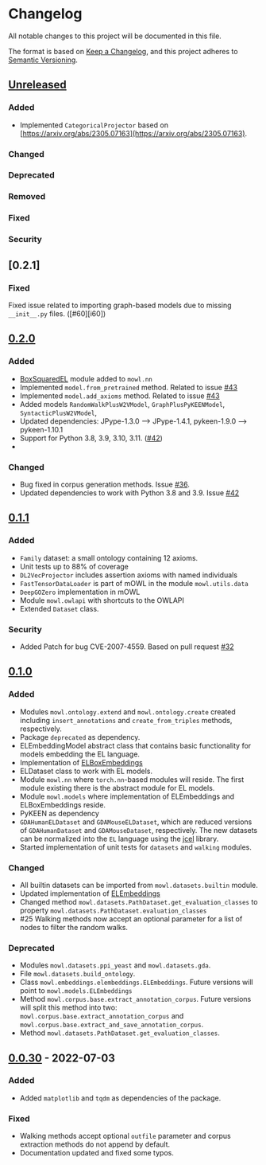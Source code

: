# Changelog

All notable changes to this project will be documented in this file.

The format is based on [Keep a Changelog](https://keepachangelog.com/en/1.0.0/),
and this project adheres to [Semantic Versioning](https://semver.org/spec/v2.0.0.html).

## [Unreleased]
### Added
- Implemented `CategoricalProjector` based on [https://arxiv.org/abs/2305.07163](https://arxiv.org/abs/2305.07163).

### Changed 
### Deprecated
### Removed
### Fixed
### Security

## [0.2.1]
### Fixed
Fixed issue related to importing graph-based models due to missing `__init__.py` files. ([#60][i60])

## [0.2.0]

### Added
- [BoxSquaredEL](https://arxiv.org/abs/2301.11118) module added to `mowl.nn`
- Implemented `model.from_pretrained` method. Related to issue [#43][i43]
- Implemented `model.add_axioms` method. Related to issue [#43][i43]
- Added models `RandomWalkPlusW2VModel`, `GraphPlusPyKEENModel`, `SyntacticPlusW2VModel`, 
- Updated dependencies: JPype-1.3.0 --> JPype-1.4.1, pykeen-1.9.0 --> pykeen-1.10.1
- Support for Python 3.8, 3.9, 3.10, 3.11. ([#42][i42])
- 
### Changed
- Bug fixed in corpus generation methods. Issue [#36][i36].
- Updated dependencies to work with Python 3.8 and 3.9. Issue [#42][i42]

## [0.1.1]

### Added
- `Family` dataset: a small ontology containing 12 axioms.
- Unit tests up to 88% of coverage
- `DL2VecProjector` includes assertion axioms with named individuals
- `FastTensorDataLoader` is part of mOWL in the module `mowl.utils.data`
- `DeepGOZero` implementation in mOWL
- Module `mowl.owlapi` with shortcuts to the OWLAPI
- Extended `Dataset` class.
### Security
- Added Patch for bug CVE-2007-4559. Based on pull request [#32][i32]

## [0.1.0]

### Added
- Modules `mowl.ontology.extend` and `mowl.ontology.create` created including `insert_annotations` and `create_from_triples` methods, respectively.
- Package `deprecated` as dependency.
- ELEmbeddingModel abstract class that contains basic functionality for models embedding the EL language.
- Implementation of [ELBoxEmbeddings](https://arxiv.org/abs/2202.14018)
- ELDataset class to work with EL models.
- Module `mowl.nn` where `torch.nn`-based modules will reside. The first module existing there is the abstract module for EL models.
- Module `mowl.models` where implementation of ELEmbeddings and ELBoxEmbeddings reside.
- PyKEEN as dependency
- `GDAHumanELDataset` and `GDAMouseELDataset`, which are reduced versions of `GDAHumanDataset` and `GDAMouseDataset`, respectively. The new datasets can be normalized into the `EL` language using the [jcel](https://julianmendez.github.io/jcel/) library.
- Started implementation of unit tests for `datasets` and `walking` modules.
### Changed
- All builtin datasets can be imported from `mowl.datasets.builtin` module.
- Updated implementation of [ELEmbeddings](https://www.ijcai.org/Proceedings/2019/845)
- Changed method `mowl.datasets.PathDataset.get_evaluation_classes` to property `mowl.datasets.PathDataset.evaluation_classes`
- #25 Walking methods now accept an optional parameter for a list of nodes to filter the random walks.

### Deprecated
- Modules `mowl.datasets.ppi_yeast` and `mowl.datasets.gda`.
- File `mowl.datasets.build_ontology`.
- Class `mowl.embeddings.elembeddings.ELEmbeddings`. Future versions will point to `mowl.models.ELEmbeddings`
- Method `mowl.corpus.base.extract_annotation_corpus`. Future versions will split this method into two: `mowl.corpus.base.extract_annotation_corpus` and `mowl.corpus.base.extract_and_save_annotation_corpus`.
- Method `mowl.datasets.PathDataset.get_evaluation_classes`.

## [0.0.30] - 2022-07-03
### Added
- Added `matplotlib` and `tqdm` as dependencies of the package.

### Fixed
- Walking methods accept optional `outfile` parameter and corpus extraction methods do not append by default.
- Documentation updated and fixed some typos.

[unreleased]: https://github.com/bio-ontology-research-group/mowl/compare/v0.2.0...HEAD
[0.2.0]: https://github.com/bio-ontology-research-group/mowl/releases/tag/v0.2.0
[0.1.1]: https://github.com/bio-ontology-research-group/mowl/releases/tag/v0.1.1
[0.1.0]: https://github.com/bio-ontology-research-group/mowl/releases/tag/v0.1.0
[0.0.30]: https://github.com/bio-ontology-research-group/mowl/releases/tag/v0.0.30


[i32]: https://github.com/bio-ontology-research-group/mowl/issues/32
[i36]: https://github.com/bio-ontology-research-group/mowl/issues/36
[i42]: https://github.com/bio-ontology-research-group/mowl/issues/42
[i43]: https://github.com/bio-ontology-research-group/mowl/issues/43
[i43]: https://github.com/bio-ontology-research-group/mowl/issues/60
